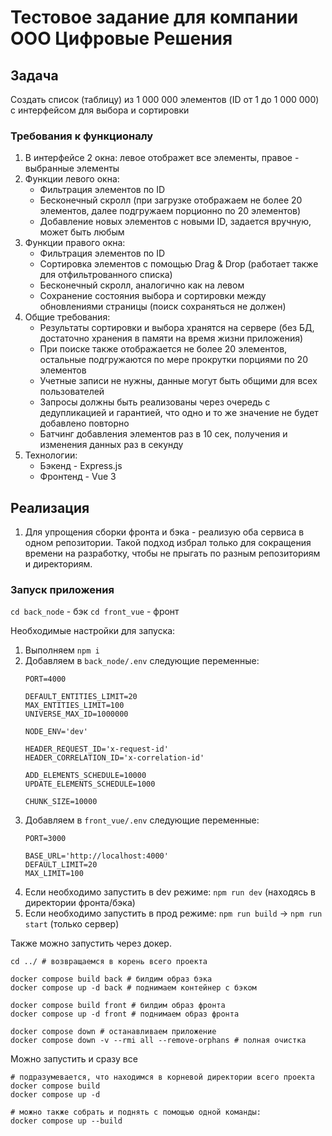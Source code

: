 # Тестовое задание для компании ООО Цифровые Решения

## Задача
Создать список (таблицу) из 1 000 000 элементов (ID от 1 до 1 000 000) с интерфейсом для выбора и сортировки

### Требования к функционалу
1. В интерфейсе 2 окна: левое отображет все элементы, правое - выбранные элементы
2. Функции левого окна:
   - Фильтрация элементов по ID
   - Бесконечный скролл (при загрузке отображаем не более 20 элементов, далее подгружаем порционно по 20 элементов)
   - Добавление новых элементов с новыми ID, задается вручную, может быть любым
3. Функции правого окна:
   - Фильтрация элементов по ID
   - Сортировка элементов с помощью Drag & Drop (работает также для отфильтрованного списка)
   - Бесконечный скролл, аналогично как на левом
   - Сохранение состояния выбора и сортировки между обновлениями страницы (поиск сохраняться не должен)
4. Общие требования:
    - Результаты сортировки и выбора хранятся на сервере (без БД, достаточно хранения в памяти на время жизни приложения)
    - При поиске также отображается не более 20 элементов, остальные подгружаются по мере прокрутки порциями по 20 элементов
    - Учетные записи не нужны, данные могут быть общими для всех пользователей
    - Запросы должны быть реализованы через очередь с дедупликацией и гарантией, что одно и то же значение не будет добавлено повторно
    - Батчинг добавления элементов раз в 10 сек, получения и изменения данных раз в секунду
5. Технологии:
    - Бэкенд - Express.js
    - Фронтенд - Vue 3

## Реализация
1. Для упрощения сборки фронта и бэка - реализую оба сервиса в одном репозитории. Такой подход избрал только для сокращения времени на разработку, чтобы не прыгать по разным репозиториям и директориям.

### Запуск приложения
`cd back_node` - бэк
`cd front_vue` - фронт

Необходимые настройки для запуска:
1. Выполняем `npm i`
2. Добавляем в `back_node/.env` следующие переменные:
    ```
    PORT=4000
    
    DEFAULT_ENTITIES_LIMIT=20
    MAX_ENTITIES_LIMIT=100
    UNIVERSE_MAX_ID=1000000
    
    NODE_ENV='dev'
    
    HEADER_REQUEST_ID='x-request-id'
    HEADER_CORRELATION_ID='x-correlation-id'
    
    ADD_ELEMENTS_SCHEDULE=10000
    UPDATE_ELEMENTS_SCHEDULE=1000
    
    CHUNK_SIZE=10000
    ```
3. Добавляем в `front_vue/.env` следующие переменные:
    ```
   PORT=3000

    BASE_URL='http://localhost:4000'
    DEFAULT_LIMIT=20
    MAX_LIMIT=100
   ```
4. Если необходимо запустить в dev режиме: `npm run dev` (находясь в директории фронта/бэка)
5. Если необходимо запустить в прод режиме: `npm run build` -> `npm run start` (только сервер)

Также можно запустить через докер.
```
cd ../ # возвращаемся в корень всего проекта

docker compose build back # билдим образ бэка
docker compose up -d back # поднимаем контейнер с бэком

docker compose build front # билдим образ фронта
docker compose up -d front # поднимаем образ фронта

docker compose down # останавливаем приложение
docker compose down -v --rmi all --remove-orphans # полная очистка
```

Можно запустить и сразу все
```
# подразумевается, что находимся в корневой директории всего проекта
docker compose build
docker compose up -d

# можно также собрать и поднять с помощью одной команды:
docker compose up --build
```